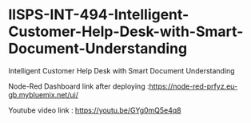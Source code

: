 # llSPS-INT-494-Intelligent-Customer-Help-Desk-with-Smart-Document-Understanding
Intelligent Customer Help Desk with Smart Document Understanding


Node-Red Dashboard link after deploying :https://node-red-prfyz.eu-gb.mybluemix.net/ui/

Youtube video link : https://youtu.be/GYg0mQ5e4q8
